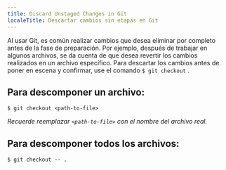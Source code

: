 ```yaml
---
title: Discard Unstaged Changes in Git
localeTitle: Descartar cambios sin etapas en Git
---
```

Al usar Git, es común realizar cambios que desea eliminar por completo antes de la fase de preparación. Por ejemplo, después de trabajar en algunos archivos, se da cuenta de que desea revertir los cambios realizados en un archivo específico. Para descartar los cambios antes de poner en escena y confirmar, use el comando `$ git checkout` .

## Para descomponer un archivo:

`$ git checkout <path-to-file>`

_Recuerde reemplazar `<path-to-file>` con el nombre del archivo real._

## Para descomponer todos los archivos:

`$ git checkout -- .`